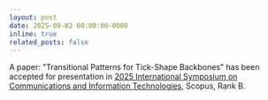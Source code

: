 ```yaml
---
layout: post
date: 2025-09-02 00:00:00-0000
inline: true
related_posts: false
---
```


A paper: "Transitional Patterns for Tick-Shape Backbones" has been accepted for presentation in [2025 International Symposium on Communications and Information Technologies](https://iscit2025.org/index.html), Scopus, Rank B.